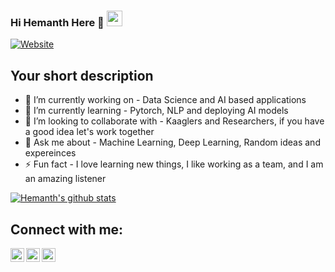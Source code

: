 ### Hi Hemanth Here 👋 <img src="https://media.giphy.com/media/hvRJCLFzcasrR4ia7z/giphy.gif" width="25px">
[![Website](https://img.shields.io/badge/Text-Text-green?style=flat-square)](https://google.com)
## Your short description
- 🔭 I’m currently working on - Data Science and AI based applications
- 🌱 I’m currently learning - Pytorch, NLP and deploying AI models
- 👯 I’m looking to collaborate with - Kaaglers and Researchers, if you have a good idea let's work together
- 💬 Ask me about - Machine Learning, Deep Learning, Random ideas and expereinces 
- ⚡ Fun fact - I love learning new things, I like working as a team, and I am an amazing listener
<!-- hemanthh17 means username in below README.md -->
<!-- Also feel free to update second URL to any URL -->
[![Hemanth's github stats](https://github-readme-stats.vercel.app/api?username=hemanthh17&count_private=true&include_all_commits=true&theme=radical)](https://google.com)
## Connect with me:

[<img align="left" alt="codeSTACKr | Twitter" width="22px" src="https://cdn.jsdelivr.net/npm/simple-icons@v3/icons/twitter.svg" />][twitter]
[<img align="left" alt="codeSTACKr | LinkedIn" width="22px" src="https://cdn.jsdelivr.net/npm/simple-icons@v3/icons/linkedin.svg" />][linkedin]
[<img align="left" alt="codeSTACKr | Kaggle" width="22px" src="https://cdn.jsdelivr.net/npm/simple-icons@v3/icons/linkedin.svg" />][kaggle]
<br />


[twitter]: https://twitter.com/HemanthHarikri2
[linkedin]: https://www.linkedin.com/in/hemanth-h-679b3b110/
[kaggle]: https://www.kaggle.com/hemanthhari
